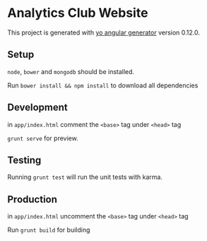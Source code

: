 # Analytics Club Website

This project is generated with [yo angular generator](https://github.com/yeoman/generator-angular)
version 0.12.0.

## Setup

`node`, `bower` and `mongodb` should be installed.

Run `bower install && npm install` to download all dependencies

## Development

in `app/index.html`
comment the `<base>` tag under `<head>` tag

`grunt serve` for preview.

## Testing

Running `grunt test` will run the unit tests with karma.

## Production

in `app/index.html`
uncomment the `<base>` tag under `<head>` tag

Run `grunt build` for building